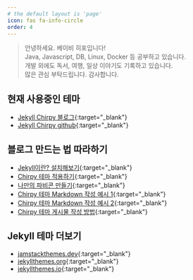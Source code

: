 ```yaml
---
# the default layout is 'page'
icon: fas fa-info-circle
order: 4
---
```


> 안녕하세요. 베이비 히포입니다!   
> Java, Javascript, DB, Linux, Docker 등 공부하고 있습니다.   
> 개발 외에도 독서, 여행, 일상 이야기도 기록하고 있습니다.   
> 많은 관심 부탁드립니다. 감사합니다.   


## 현재 사용중인 테마
- [Jekyll Chirpy 블로그](https://chirpy.cotes.page/){:target="_blank"}
- [Jekyll Chirpy github](https://github.com/cotes2020/jekyll-theme-chirpy/){:target="_blank"}


## 블로그 만드는 법 따라하기
- [Jekyll이란? 설치해보기](https://jekyllrb-ko.github.io/docs/){:target="_blank"}
- [Chirpy 테마 적용하기](https://chirpy.cotes.page/posts/getting-started/){:target="_blank"}
- [나만의 파비콘 만들기](https://chirpy.cotes.page/posts/customize-the-favicon/){:target="_blank"}
- [Chirpy 테마 Markdown 작성 예시 1](https://chirpy.cotes.page/posts/text-and-typography/){:target="_blank"}
- [Chirpy 테마 Markdown 작성 예시 2](https://github.com/cotes2020/jekyll-theme-chirpy/blob/master/_posts/2019-08-08-text-and-typography.md?plain=1){:target="_blank"}
- [Chirpy 테마 게시물 작성 방법](https://chirpy.cotes.page/posts/write-a-new-post/){:target="_blank"}


## Jekyll 테마 더보기
- [jamstackthemes.dev](https://jamstackthemes.dev/ssg/jekyll/){:target="_blank"}
- [jekyllthemes.org](http://jekyllthemes.org/){:target="_blank"}
- [jekyllthemes.io](https://jekyllthemes.io/){:target="_blank"}

